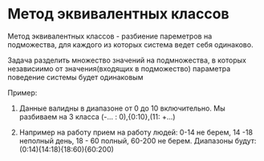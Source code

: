 # Метод эквивалентных классов
Метод эквивалентных классов - разбиение пареметров на подможества,
 для каждого из которых система ведет себя одинаково.

Задача разделить множество значений на подмножества, в которых независиимо от значения(входящих в подможество) параметра поведение системы будет одинаковым

Пример:
1. Данные валидны в диапазоне от 0 до 10 включительно.
Мы разбиваем на 3 класса (-... : 0),{0:10},(11: +...)

2. Например на работу прием на работу людей: 0-14 не берем, 14 -18 неполный день, 18 - 60 полный, 60-200 не берем.
Диапазоны будут: (0:14){14:18){18:60){60:200)


